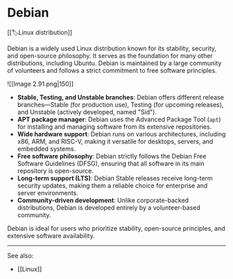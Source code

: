 
# Debian

[[🏷️Linux distribution]]

Debian is a widely used Linux distribution known for its stability, security, and open-source philosophy. It serves as the foundation for many other distributions, including Ubuntu. Debian is maintained by a large community of volunteers and follows a strict commitment to free software principles.

![[Image 2.91.png|150]]

- **Stable, Testing, and Unstable branches**: Debian offers different release branches—Stable (for production use), Testing (for upcoming releases), and Unstable (actively developed, named "Sid").
- **APT package manager**: Debian uses the Advanced Package Tool (`apt`) for installing and managing software from its extensive repositories.
- **Wide hardware support**: Debian runs on various architectures, including x86, ARM, and RISC-V, making it versatile for desktops, servers, and embedded systems.
- **Free software philosophy**: Debian strictly follows the Debian Free Software Guidelines (DFSG), ensuring that all software in its main repository is open-source.
- **Long-term support (LTS)**: Debian Stable releases receive long-term security updates, making them a reliable choice for enterprise and server environments.
- **Community-driven development**: Unlike corporate-backed distributions, Debian is developed entirely by a volunteer-based community.

Debian is ideal for users who prioritize stability, open-source principles, and extensive software availability.

---

See also:

- [[Linux]]
